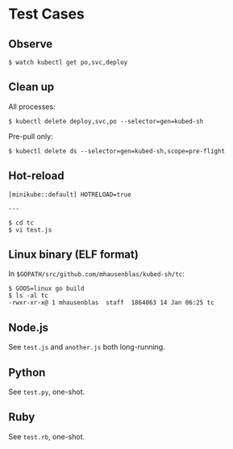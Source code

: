 # Test Cases

## Observe

```
$ watch kubectl get po,svc,deploy
```

## Clean up

All processes:

```
$ kubectl delete deploy,svc,po --selector=gen=kubed-sh
```

Pre-pull only:

```
$ kubectl delete ds --selector=gen=kubed-sh,scope=pre-flight
```

## Hot-reload

```
[minikube::default] HOTRELOAD=true

---

$ cd tc
$ vi test.js
```

## Linux binary (ELF format)

In `$GOPATH/src/github.com/mhausenblas/kubed-sh/tc`:

```
$ GOOS=linux go build
$ ls -al tc
-rwxr-xr-x@ 1 mhausenblas  staff  1864063 14 Jan 06:25 tc
```

## Node.js

See `test.js` and `another.js` both long-running.

## Python

See `test.py`, one-shot.

## Ruby

See `test.rb`, one-shot.
